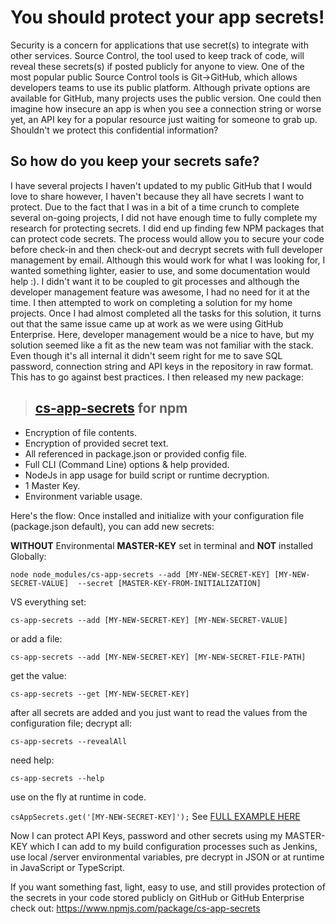 # You should protect your app secrets!

Security is a concern for applications that use secret(s) to integrate with other services. Source Control, the tool used to keep track of code, will reveal these secrets(s) if posted publicly for anyone to view. One of the most popular public Source Control tools is Git->GitHub, which allows developers teams to use its public platform. Although private options are available for GitHub, many projects uses the public version. One could then imagine how insecure an app is when you see a connection string or worse yet, an API key for a popular resource just waiting for someone to grab up. Shouldn't we protect this confidential information?

## So how do you keep your secrets safe?

I have several projects I haven't updated to my public GitHub that I would love to share however, I haven't because they all have secrets I want to protect. Due to the fact that I was in a bit of a time crunch to complete several on-going projects, I did not have enough time to fully complete my research for protecting secrets. I did end up finding few NPM packages that can protect code secrets. The process would allow you to secure your code before check-in and then check-out and decrypt secrets with full developer management by email. Although this would work for what I was looking for, I wanted something lighter, easier to use, and some documentation would help :). I didn't want it to be coupled to git processes and although the developer management feature was awesome, I had no need for it at the time. I then attempted to work on completing a solution for my home projects. Once I had almost completed all the tasks for this solution, it turns out that the same issue came up at work as we were using GitHub Enterprise. Here, developer management would be a nice to have, but my solution seemed like a fit as the new team was not familiar with the stack. Even though it's all internal it didn't seem right for me to save SQL password, connection string and API keys in the repository in raw format. This has to go against best practices. I then released my new package:

> ## [cs-app-secrets](https://www.npmjs.com/package/cs-app-secrets) for npm 

- Encryption of file contents.
- Encryption of provided secret text.
- All referenced in package.json or provided config file.
- Full CLI (Command Line) options & help provided.
- NodeJs in app usage for build script or runtime decryption.
- 1 Master Key.
- Environment variable usage.

Here's the flow: Once installed and initialize with your configuration file (package.json default), you can add new secrets:

**WITHOUT** Environmental **MASTER-KEY** set in terminal and **NOT** installed Globally:

`node node_modules/cs-app-secrets --add [MY-NEW-SECRET-KEY] [MY-NEW-SECRET-VALUE]  --secret [MASTER-KEY-FROM-INITIALIZATION]`

VS everything set:

`cs-app-secrets --add [MY-NEW-SECRET-KEY] [MY-NEW-SECRET-VALUE]`

or add a file:

`cs-app-secrets --add [MY-NEW-SECRET-KEY] [MY-NEW-SECRET-FILE-PATH]`

get the value:

`cs-app-secrets --get [MY-NEW-SECRET-KEY]`

after all secrets are added and you just want to read the values from the configuration file; decrypt all:

`cs-app-secrets --revealAll`

need help:

`cs-app-secrets --help`

use on the fly at runtime in code. 

`csAppSecrets.get('[MY-NEW-SECRET-KEY]');` See [FULL EXAMPLE HERE](https://www.npmjs.com/package/cs-app-secrets)

Now I can protect API Keys, password and other secrets using my MASTER-KEY which I can add to my build configuration processes such as Jenkins, use local /server environmental variables, pre decrypt in JSON or at runtime in JavaScript or TypeScript. 

If you want something fast, light, easy to use, and still provides protection of the secrets in your code stored publicly on GitHub or GitHub Enterprise check out: https://www.npmjs.com/package/cs-app-secrets